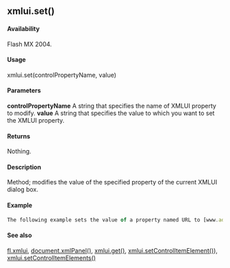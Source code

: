 ## xmlui.set()

#### Availability

Flash MX 2004.

#### Usage

xmlui.set(controlPropertyName, value)

#### Parameters

**controlPropertyName** A string that specifies the name of XMLUI property to modify.
**value** A string that specifies the value to which you want to set the XMLUI property.

#### Returns

Nothing.

#### Description

Method; modifies the value of the specified property of the current XMLUI dialog box.

#### Example

```javascript
The following example sets the value of a property named URL to [www.adobe.com:](http://www.adobe.com/) fl.xmlui.set("URL", ["www.adobe.com");](http://www.adobe.com/)

```
#### See also

[fl.xmlui](#!AdobeDocs/developers-animatesdk-docs/master/flash_object_(fl)/fl81.md), [document.xmlPanel()](#!AdobeDocs/developers-animatesdk-docs/master/Document_object/docu6198.md), [xmlui.get()](#!AdobeDocs/developers-animatesdk-docs/master/XMLUI_object/xmlui2.md), [xmlui.setControlItemElement()](#!AdobeDocs/developers-animatesdk-docs/master/XMLUI_object/xmlui7.md)), [xmlui.setControlItemElements()](#!AdobeDocs/developers-animatesdk-docs/master/XMLUI_object/xmlui8.md)

<span id="xmlui.setControlItemElement()" class="anchor"></span>
